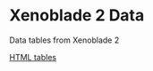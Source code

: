 # Xenoblade 2 Data

Data tables from Xenoblade 2

[HTML tables](https://thealexbarney.github.io/xenoblade2-data/)
